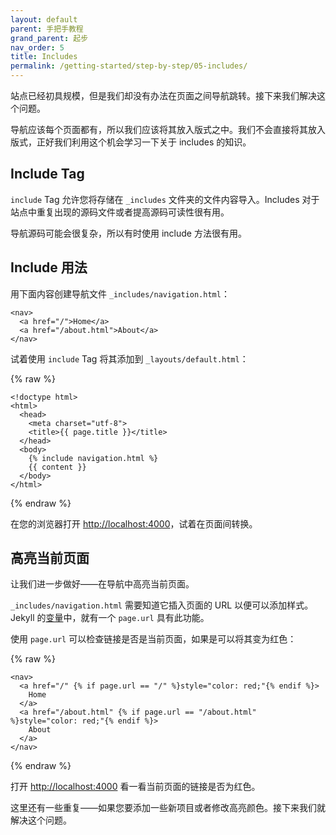 ```yaml
---
layout: default
parent: 手把手教程
grand_parent: 起步
nav_order: 5
title: Includes
permalink: /getting-started/step-by-step/05-includes/
---
```

站点已经初具规模，但是我们却没有办法在页面之间导航跳转。接下来我们解决这个问题。

导航应该每个页面都有，所以我们应该将其放入版式之中。我们不会直接将其放入版式，正好我们利用这个机会学习一下关于 includes 的知识。

## Include Tag

`include` Tag 允许您将存储在 `_includes` 文件夹的文件内容导入。Includes 对于站点中重复出现的源码文件或者提高源码可读性很有用。

导航源码可能会很复杂，所以有时使用 include 方法很有用。

## Include 用法

用下面内容创建导航文件 `_includes/navigation.html`：

```
<nav>
  <a href="/">Home</a>
  <a href="/about.html">About</a>
</nav>
```

试着使用 `include` Tag 将其添加到 `_layouts/default.html`：

{% raw %}
```liquid
<!doctype html>
<html>
  <head>
    <meta charset="utf-8">
    <title>{{ page.title }}</title>
  </head>
  <body>
    {% include navigation.html %}
    {{ content }}
  </body>
</html>
```
{% endraw %}

在您的浏览器打开 <a href="http://localhost:4000" target="_blank" data-proofer-ignore>http://localhost:4000</a>，试着在页面间转换。

## 高亮当前页面

让我们进一步做好——在导航中高亮当前页面。

`_includes/navigation.html` 需要知道它插入页面的 URL 以便可以添加样式。Jekyll 的[变量](/site-structure/variables/)中，就有一个 `page.url` 具有此功能。

使用 `page.url` 可以检查链接是否是当前页面，如果是可以将其变为红色：

{% raw %}
```liquid
<nav>
  <a href="/" {% if page.url == "/" %}style="color: red;"{% endif %}>
    Home
  </a>
  <a href="/about.html" {% if page.url == "/about.html" %}style="color: red;"{% endif %}>
    About
  </a>
</nav>
```
{% endraw %}

打开 <a href="http://localhost:4000" target="_blank" data-proofer-ignore>http://localhost:4000</a>
看一看当前页面的链接是否为红色。

这里还有一些重复——如果您要添加一些新项目或者修改高亮颜色。接下来我们就解决这个问题。
